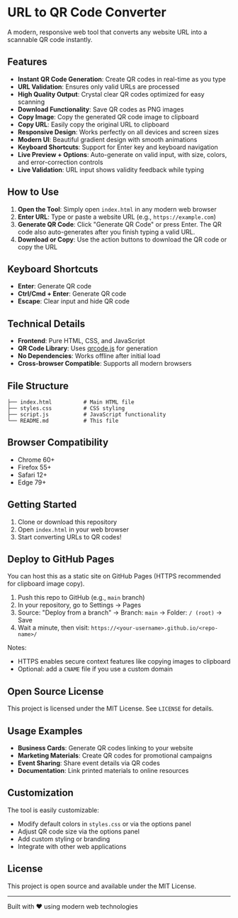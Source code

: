 # URL to QR Code Converter

A modern, responsive web tool that converts any website URL into a scannable QR code instantly.

## Features

- **Instant QR Code Generation**: Create QR codes in real-time as you type
- **URL Validation**: Ensures only valid URLs are processed
- **High Quality Output**: Crystal clear QR codes optimized for easy scanning
- **Download Functionality**: Save QR codes as PNG images
- **Copy Image**: Copy the generated QR code image to clipboard
- **Copy URL**: Easily copy the original URL to clipboard
- **Responsive Design**: Works perfectly on all devices and screen sizes
- **Modern UI**: Beautiful gradient design with smooth animations
- **Keyboard Shortcuts**: Support for Enter key and keyboard navigation
 - **Live Preview + Options**: Auto-generate on valid input, with size, colors, and error-correction controls
 - **Live Validation**: URL input shows validity feedback while typing

## How to Use

1. **Open the Tool**: Simply open `index.html` in any modern web browser
2. **Enter URL**: Type or paste a website URL (e.g., `https://example.com`)
3. **Generate QR Code**: Click "Generate QR Code" or press Enter. The QR code also auto-generates after you finish typing a valid URL.
4. **Download or Copy**: Use the action buttons to download the QR code or copy the URL

## Keyboard Shortcuts

- **Enter**: Generate QR code
- **Ctrl/Cmd + Enter**: Generate QR code
- **Escape**: Clear input and hide QR code

## Technical Details

- **Frontend**: Pure HTML, CSS, and JavaScript
- **QR Code Library**: Uses [qrcode.js](https://github.com/davidshimjs/qrcode) for generation
- **No Dependencies**: Works offline after initial load
- **Cross-browser Compatible**: Supports all modern browsers

## File Structure

```
├── index.html          # Main HTML file
├── styles.css          # CSS styling
├── script.js           # JavaScript functionality
└── README.md           # This file
```

## Browser Compatibility

- Chrome 60+
- Firefox 55+
- Safari 12+
- Edge 79+

## Getting Started

1. Clone or download this repository
2. Open `index.html` in your web browser
3. Start converting URLs to QR codes!

## Deploy to GitHub Pages

You can host this as a static site on GitHub Pages (HTTPS recommended for clipboard image copy).

1. Push this repo to GitHub (e.g., `main` branch)
2. In your repository, go to Settings → Pages
3. Source: "Deploy from a branch" → Branch: `main` → Folder: `/ (root)` → Save
4. Wait a minute, then visit: `https://<your-username>.github.io/<repo-name>/`

Notes:
- HTTPS enables secure context features like copying images to clipboard
- Optional: add a `CNAME` file if you use a custom domain

## Open Source License

This project is licensed under the MIT License. See `LICENSE` for details.

## Usage Examples

- **Business Cards**: Generate QR codes linking to your website
- **Marketing Materials**: Create QR codes for promotional campaigns
- **Event Sharing**: Share event details via QR codes
- **Documentation**: Link printed materials to online resources

## Customization

The tool is easily customizable:
- Modify default colors in `styles.css` or via the options panel
- Adjust QR code size via the options panel
- Add custom styling or branding
- Integrate with other web applications

## License

This project is open source and available under the MIT License.

---

Built with ❤️ using modern web technologies
